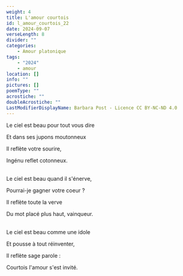 ```yaml
---
weight: 4
title: L'amour courtois
id: l_amour_courtois_22
date: 2024-09-07
verseLength: 8
divider: ""
categories:
    - Amour platonique
tags:
    - "2024"
    - amour
location: []
info: ""
pictures: []
poemType: ""
acrostiche: ""
doubleAcrostiche: ""
LastModifierDisplayName: Barbara Post - Licence CC BY-NC-ND 4.0
---
```

Le ciel est beau pour tout vous dire

Et dans ses jupons moutonneux

Il reflète votre sourire,

Ingénu reflet cotonneux.

 \
Le ciel est beau quand il s'énerve,

Pourrai-je gagner votre coeur ?

Il reflète toute la verve

Du mot placé plus haut, vainqueur.

 \
Le ciel est beau comme une idole

Et pousse à tout réinventer,

Il reflète sage parole :

Courtois l'amour s'est invité.
